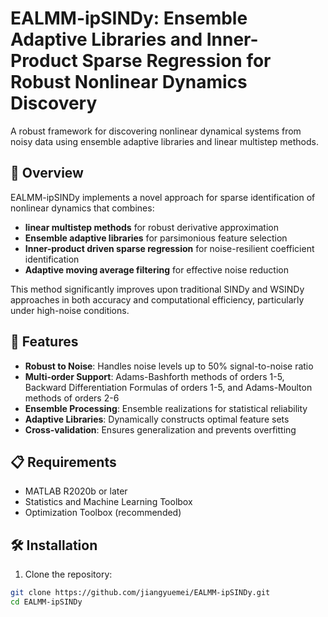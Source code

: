 # EALMM-ipSINDy: Ensemble Adaptive Libraries and Inner-Product Sparse Regression for Robust Nonlinear Dynamics Discovery

A robust framework for discovering nonlinear dynamical systems from noisy data using ensemble adaptive libraries and linear multistep methods.

## 🌟 Overview

EALMM-ipSINDy implements a novel approach for sparse identification of nonlinear dynamics that combines:

- **linear multistep methods** for robust derivative approximation
- **Ensemble adaptive libraries** for parsimonious feature selection  
- **Inner-product driven sparse regression** for noise-resilient coefficient identification
- **Adaptive moving average filtering** for effective noise reduction

This method significantly improves upon traditional SINDy and WSINDy approaches in both accuracy and computational efficiency, particularly under high-noise conditions.

## 🚀 Features

- **Robust to Noise**: Handles noise levels up to 50% signal-to-noise ratio
- **Multi-order Support**: Adams-Bashforth methods of orders 1-5, Backward Differentiation Formulas of orders 1-5, and Adams-Moulton methods of orders 2-6
- **Ensemble Processing**: Ensemble realizations for statistical reliability
- **Adaptive Libraries**: Dynamically constructs optimal feature sets
- **Cross-validation**: Ensures generalization and prevents overfitting

## 📋 Requirements

- MATLAB R2020b or later
- Statistics and Machine Learning Toolbox
- Optimization Toolbox (recommended)

## 🛠 Installation

1. Clone the repository:
```bash
git clone https://github.com/jiangyuemei/EALMM-ipSINDy.git
cd EALMM-ipSINDy
